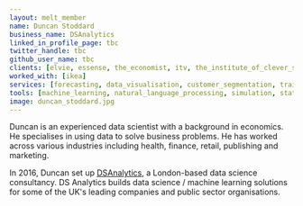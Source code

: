 ```yaml
---
layout: melt_member
name: Duncan Stoddard
business_name: DSAnalytics
linked_in_profile_page: tbc
twitter_handle: tbc
github_user_name: tbc
clients: [elvie, essense, the_economist, itv, the_institute_of_clever_stuff, the_telegraph, the_university_of_manchester, beano, bbc, go_cardless, new_statesman, jo_malone, beauhurst]
worked_with: [ikea]
services: [forecasting, data_visualisation, customer_segmentation, training]
tools: [machine_learning, natural_language_processing, simulation, statistical_modelling, topic_modelling, bayesian_modelling, stan, python]
image: duncan_stoddard.jpg
---
```

Duncan is an experienced data scientist with a background in economics. He specialises in using data to solve business problems. He has worked across various industries including health, finance, retail, publishing and marketing.

In 2016, Duncan set up <a href="https://dsanalytics.co.uk/">DSAnalytics</a>, a London-based data science consultancy.
DS Analytics builds data science / machine learning solutions for some of the UK's leading companies and public sector organisations.
